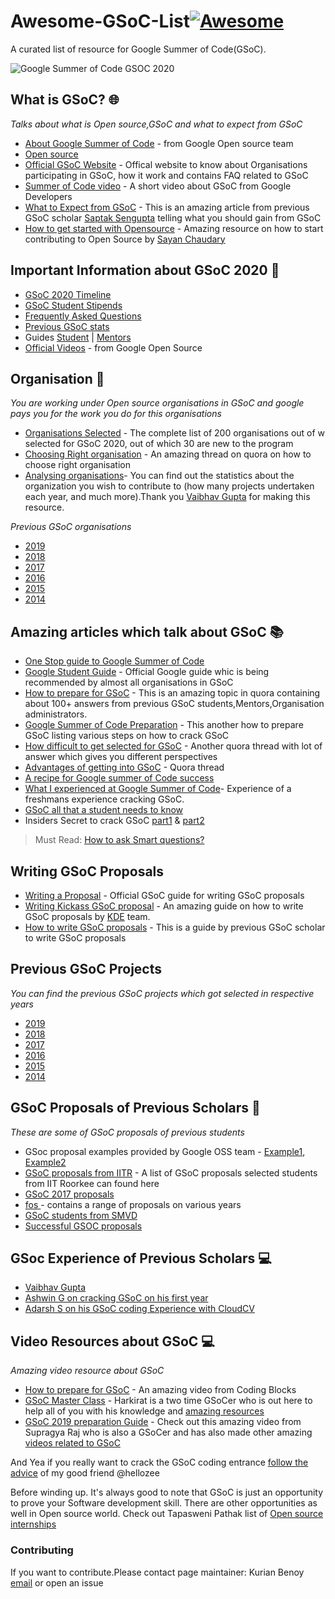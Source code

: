 # Awesome-GSoC-List[![Awesome](https://cdn.rawgit.com/sindresorhus/awesome/d7305f38d29fed78fa85652e3a63e154dd8e8829/media/badge.svg)](https://github.com/sindresorhus/awesome)

A curated list of resource for Google Summer of Code(GSoC).

![Google Summer of Code GSOC 2020](https://miro.medium.com/max/2400/1*4e68uHCQeEwZctHT0708KA.jpeg)

What is GSoC? :globe_with_meridians:
---
*Talks about what is Open source,GSoC and what to expect from GSoC*
- [About Google Summer of Code](https://google.github.io/gsocguides/student/index) - from Google Open source team
- [Open source](https://opensource.com/resources/what-open-source)
- [Official GSoC Website](https://summerofcode.withgoogle.com/) - Offical website to know about Organisations participating 
in GSoC, how it work and contains FAQ related to GSoC
- [Summer of Code video](https://www.youtube.com/watch?v=S6IP_6HG2QE) - A short video about GSoC from Google Developers
- [What to Expect from GSoC](https://www.saptaks.blog/2019/03/what-to-expect-from-gsoc.html) - This is an amazing article 
from previous GSoC scholar [Saptak Sengupta](https://github.com/SaptakS) telling what you should gain from GSoC
- [How to get started with Opensource](https://words.yudocaa.in/how-to-get-started-with-open-source/) - Amazing resource on how to start contributing to Open Source by [Sayan Chaudary](https://twitter.com/yudocaa)

Important Information about GSoC 2020 :triangular_flag_on_post: 	
---

- [GSoC 2020 Timeline](https://developers.google.com/open-source/gsoc/timeline)
- [GSoC Student Stipends](https://developers.google.com/open-source/gsoc/help/student-stipends)
- [Frequently Asked Questions](https://developers.google.com/open-source/gsoc/faq)
- [Previous GSoC stats](https://developers.google.com/open-source/gsoc/resources/stats)
- Guides [Student](https://google.github.io/gsocguides/student/) | [Mentors](https://google.github.io/gsocguides/mentor/)
- [Official Videos](https://developers.google.com/open-source/gsoc/videos) - from Google Open Source

Organisation :office:
---
*You are working under Open source organisations in GSoC and google pays you for the work you do for this organisations*

- [Organisations Selected](https://summerofcode.withgoogle.com/organizations/) - The complete list of 200 organisations out of w
selected for GSoC 2020, out of which 30 are new to the program
- [Choosing Right organisation](https://www.quora.com/How-do-I-choose-appropriate-organization-in-Google-Summer-of-Code) - 
An amazing thread on quora on how to choose right organisation
- [Analysing organisations](https://gsoc-data-analyzer.netlify.com/)- You can find out the statistics about the organization you wish to contribute to (how many projects undertaken each year, and much more).Thank you [Vaibhav Gupta](https://medium.com/@vaibhgupt199) for making this resource.

*Previous GSoC organisations* 
- [2019](https://summerofcode.withgoogle.com/archive/2019/organizations/)
- [2018](https://summerofcode.withgoogle.com/archive/2018/organizations/)
- [2017](https://summerofcode.withgoogle.com/archive/2017/organizations/)
- [2016](https://summerofcode.withgoogle.com/archive/2016/organizations/)
- [2015](https://www.google-melange.com/archive/gsoc/2015)
- [2014](https://www.google-melange.com/archive/gsoc/2014)

Amazing articles which talk about GSoC :books:
---

- [One Stop guide to Google Summer of Code](https://medium.com/coding-blocks/one-stop-guide-to-google-summer-of-code-a9e803beeda7)
- [Google Student Guide](https://google.github.io/gsocguides/student/) - Official Google guide whic is being recommended by almost all organisations in GSoC
- [How to prepare for GSoC](https://www.quora.com/How-do-I-prepare-for-the-Google-Summer-of-Code-GSoC) - This is an
amazing topic in quora containing about 100+ answers from previous GSoC students,Mentors,Organisation administrators.
- [Google Summer of Code Preparation](https://medium.com/iiitv/google-summer-of-code-preparation-tips-d1d3acc21da5) - This another how to prepare GSoC listing various steps on how to crack GSoC
- [How difficult to get selected for GSoC](https://www.quora.com/How-difficult-is-it-to-get-selected-for-the-GSOC) - Another quora thread with lot of answer which gives you different perspectives
- [Advantages of getting into GSoC](https://www.quora.com/What-are-the-advantages-of-getting-into-gsoc) - Quora thread
- [A recipe for Google summer of Code success](https://medium.freecodecamp.org/a-recipe-for-google-summer-of-code-success-cb0ceb1ae895)
- [What I experienced at Google Summer of Code](https://medium.freecodecamp.org/the-google-summer-of-code-experience-e9329da27c66)- Experience of a freshmans experience cracking GSoC.
- [GSoC all that a student needs to know](https://code.likeagirl.io/google-summer-of-code-gsoc-whens-and-hows-for-students-4d8453a799bb)
- Insiders Secret to crack GSoC [part1](https://medium.com/fossmec/insiders-secret-to-cracking-the-google-summer-of-code-part-1-92e55dca5c18) & [part2](https://medium.com/fossmec/insiders-secret-to-cracking-the-google-summer-of-code-part-2-4c36b0ef8a8d)

> Must Read: [How to ask Smart questions?](http://catb.org/~esr/faqs/smart-questions.html)

Writing GSoC Proposals 
---
- [Writing a Proposal](https://google.github.io/gsocguides/student/writing-a-proposal) - Official GSoC guide for writing GSoC proposals
- [Writing Kickass GSoC proposal](http://teom.org/blog/kde/how-to-write-a-kick-ass-proposal-for-google-summer-of-code/) - An amazing guide on how to write GSoC proposals by [KDE](http://www.kde.org/) team.
- [How to write GSoC proposals](https://jogendra.github.io/how-to-write-proposal-for-google-summer-of-code) - This is a guide by previous GSoC scholar to write GSoC proposals

Previous GSoC Projects
---

*You can find the previous GSoC projects which got selected in respective years*
- [2019](https://summerofcode.withgoogle.com/archive/2019/projects)
- [2018](https://summerofcode.withgoogle.com/archive/2018/projects/)
- [2017](https://summerofcode.withgoogle.com/archive/2017/projects/)
- [2016](https://summerofcode.withgoogle.com/archive/2016/projects/)
- [2015](https://www.google-melange.com/archive/gsoc/2015)
- [2014](https://www.google-melange.com/archive/gsoc/2014)

GSoC Proposals of Previous Scholars :couple:
---

*These are some of GSoC proposals of previous students*

- GSoc proposal examples provided by Google OSS team - [Example1](https://google.github.io/gsocguides/student/proposal-example-1), [Example2](https://google.github.io/gsocguides/student/proposal-example-2)
- [GSoC proposals from IITR](https://blog.sdslabs.co/gsoc/) - A list of GSoC proposals selected students from IIT Roorkee can found here
- [GSoC 2017 proposals](https://github.com/saurabhshri/GSoC-2017-Accepted-Proposals)
- [fos 
](https://github.com/saketkc/fos-proposals) - contains a range of proposals on various years
- [GSoC students from SMVD](https://github.com/CodeClubSMVDU/gsoc-proposals)
- [Successful GSOC proposals](https://github.com/SciRuby/sciruby/wiki/Successful-GSOC-proposals)

GSoc Experience of Previous Scholars :computer:
---

- [Vaibhav Gupta](https://medium.com/@mritunjaysharma394/not-that-another-gsoc-journey-81b070a0bba9)
- [Ashwin G on cracking GSoC on his first year](https://www.freecodecamp.org/news/the-google-summer-of-code-experience-e9329da27c66/amp/)
- [Adarsh S on his GSoC coding Experience with CloudCV](https://medium.com/@guyandtheworld/fin-gsoc-2018-with-cloudcv-43a0854338ee)

Video Resources about GSoC :computer:
---

*Amazing video resource about GSoC*

- [How to prepare for GSoC](https://www.youtube.com/watch?v=RpdjewNuPzc) - An amazing video from Coding Blocks
- [GSoC Master Class](https://www.youtube.com/watch?v=Qyfyq1ZAleA&t=4s) - Harkirat is a two time GSoCer who is out here to help all of you with his knowledge and
[amazing resources](https://www.youtube.com/user/harkirat1)
- [GSoC 2019 preparation Guide](https://www.youtube.com/watch?v=zT11Mhgqiek) - Check out this amazing video from Supragya 
Raj who is also a GSoCer and has also made other amazing [videos related to GSoC](https://www.youtube.com/channel/UC9S1O55MD9kzL5wRDFL_o5A)

And Yea if you really want to crack the GSoC coding entrance [follow the advice](https://www.hellozee.dev/cracking_gsoc/) of my good friend @hellozee

Before winding up. It's always good to note that GSoC is just an opportunity to prove your Software development skill. There are 
other opportunities as well in Open source world. Check out Tapasweni Pathak list of [Open source internships](https://github.com/tapaswenipathak/Open-Source-Internships)

### Contributing
If you want to contribute.Please contact page maintainer: Kurian Benoy [email](kurian.bkk@gmail.com) or open an issue
